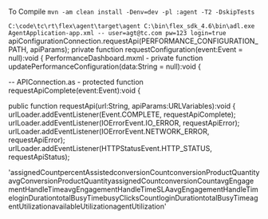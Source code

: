 

To Compile
`mvn -am clean install -Denv=dev -pl :agent -T2 -DskipTests`

`
C:\code\tc\rt\flex\agent\target\agent
C:\bin\flex_sdk_4.6\bin\adl.exe AgentApplication-app.xml -- user=agt@tc.com pw=123 login=true
`
apiConfigurationConnection.requestApi(PERFORMANCE_CONFIGURATION_PATH, apiParams);
private function requestConfiguration(event:Event = null):void {
PerformanceDashboard.mxml - private function updatePerformanceConfiguration(data:String = null):void {


-- APIConnection.as -
protected function requestApiComplete(event:Event):void {

public function requestApi(url:String, apiParams:URLVariables):void {
	urlLoader.addEventListener(Event.COMPLETE, requestApiComplete);
	urlLoader.addEventListener(IOErrorEvent.IO_ERROR, requestApiError);
	urlLoader.addEventListener(IOErrorEvent.NETWORK_ERROR, requestApiError);
	urlLoader.addEventListener(HTTPStatusEvent.HTTP_STATUS, requestApiStatus);

'<?xml version="1.0" ?><performanceConfiguration xmlns="http://www.touchcommerce.com/2015/performance_metrics" name="active"><metrics settingId="10004039"><type name="volume"><metric>assignedCount</metric><metric>percentAssisted</metric><metric>conversionCount</metric><metric>conversionProductQuantity</metric><metric>avgConversionProductQuantity</metric><metric>assignedCount</metric><metric>conversionCount</metric></type><type name="efficiency"><metric>avgEngagementHandleTime</metric><metric>avgEngagementHandleTimeSLA</metric><metric>avgEngagementHandleTime</metric></type><type name="loggedInTime"><metric>loginDuration</metric><metric>totalBusyTime</metric><metric>busyClicksCount</metric><metric>loginDuration</metric><metric>totalBusyTime</metric></type><type name="utilization"><metric>agentUtilization</metric><metric>availableUtilization</metric><metric>agentUtilization</metric></type></metrics></performanceConfiguration>'
